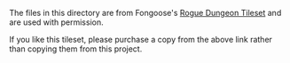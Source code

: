 The files in this directory are from Fongoose's [Rogue Dungeon Tileset](https://fongoose.itch.io/rogue-dungeon-tileset-16x16) and are used with permission.

If you like this tileset, please purchase a copy from the above link rather than copying them from this project.
